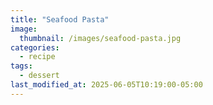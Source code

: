 ```yaml
---
title: "Seafood Pasta"
image: 
  thumbnail: /images/seafood-pasta.jpg
categories:
  - recipe
tags:
  - dessert
last_modified_at: 2025-06-05T10:19:00-05:00
---
```



